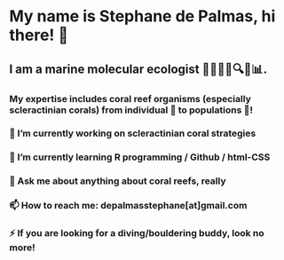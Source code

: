 # My name is Stephane de Palmas, hi there! 👋

## I am a marine molecular ecologist 🥽🐚👨‍🔬🔍🧪📊.

### My expertise includes coral reef organisms (especially scleractinian corals) from individual 🔬 to populations 🧬! 

### 🔭 I’m currently working on scleractinian coral strategies 

### 🌱 I’m currently learning R programming / Github / html-CSS

### 💬 Ask me about anything about coral reefs, really

### 📫 How to reach me: depalmasstephane[at]gmail.com

### ⚡ If you are looking for a diving/bouldering buddy, look no more!

